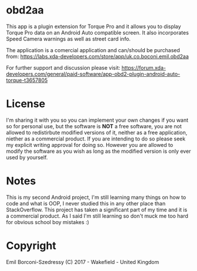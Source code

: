 # obd2aa

This app is a plugin extension for Torque Pro and it allows you to display Torque Pro data on an Android Auto compatible screen. It also incorporates Speed Camera warnings as well as street card info.

The application is a comercial application and can/should be purchased from: https://labs.xda-developers.com/store/app/uk.co.boconi.emil.obd2aa

For further support and discussion please visit: https://forum.xda-developers.com/general/paid-software/app-obd2-plugin-android-auto-torque-t3657805


# License
I'm sharing it with you so you can implement your own changes if you want so for personal use, but the software is **NOT** a free software, you are not allowed to redistirbute modified versions of it, neither as a free application, niether as a commercial product. If you are intending to do so please seek my explicit writing approval for doing so. However you are allowed to modify the software as you wish as long as the modified version is only ever used by yourself.


# Notes
This is my second Android project, I'm still learning many things on how to code and what is OOP, I never studied this in any other place than StackOverflow. This project has taken a significant part of my time and it is a commercial product. 
As I said I'm still learning so don't muck me too hard for obvious school boy mistakes :)

# Copyright
Emil Borconi-Szedressy (C) 2017 - Wakefield - United Kingdom

